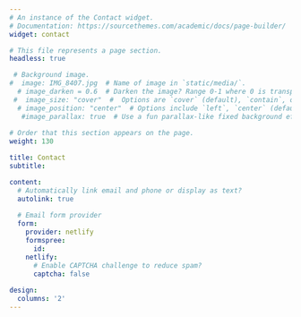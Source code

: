 ```yaml
---
# An instance of the Contact widget.
# Documentation: https://sourcethemes.com/academic/docs/page-builder/
widget: contact

# This file represents a page section.
headless: true

 # Background image.
#  image: IMG_8407.jpg  # Name of image in `static/media/`.
  # image_darken = 0.6  # Darken the image? Range 0-1 where 0 is transparent and 1 is opaque.
 #  image_size: "cover"  #  Options are `cover` (default), `contain`, or `actual` size.
  # image_position: "center"  # Options include `left`, `center` (default), or `right`.
   #image_parallax: true  # Use a fun parallax-like fixed background effect? true/false
  
# Order that this section appears on the page.
weight: 130

title: Contact
subtitle:

content:
  # Automatically link email and phone or display as text?
  autolink: true
  
  # Email form provider
  form:
    provider: netlify
    formspree:
      id:
    netlify:
      # Enable CAPTCHA challenge to reduce spam?
      captcha: false
  
design:
  columns: '2'
---
```

